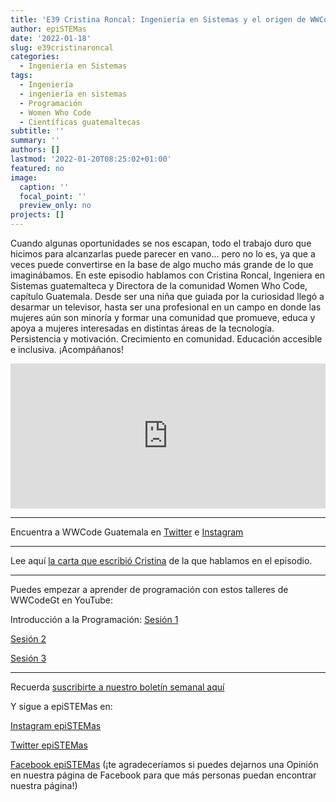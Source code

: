 ```yaml
---
title: 'E39 Cristina Roncal: Ingeniería en Sistemas y el origen de WWCode Guatemala'
author: epiSTEMas
date: '2022-01-18'
slug: e39cristinaroncal
categories:
  - Ingeniería en Sistemas
tags:
  - Ingeniería
  - ingeniería en sistemas
  - Programación
  - Women Who Code
  - Científicas guatemaltecas
subtitle: ''
summary: ''
authors: []
lastmod: '2022-01-20T08:25:02+01:00'
featured: no
image:
  caption: ''
  focal_point: ''
  preview_only: no
projects: []
---
```


Cuando algunas oportunidades se nos escapan, todo el trabajo duro que hicimos para alcanzarlas puede parecer en vano... pero no lo es, ya que a veces puede convertirse en la base de algo mucho más grande de lo que imaginábamos. En este episodio hablamos con Cristina Roncal, Ingeniera en Sistemas guatemalteca y Directora de la comunidad Women Who Code, capítulo Guatemala. Desde ser una niña que guiada por la curiosidad llegó a desarmar un televisor, hasta ser una profesional en un campo en donde las mujeres aún son minoría y formar una comunidad que promueve, educa y apoya a mujeres interesadas en distintas áreas de la tecnología. Persistencia y motivación. Crecimiento en comunidad. Educación accesible e inclusiva. ¡Acompáñanos!
 
<iframe src="https://open.spotify.com/embed/episode/0dGjcu00BgbhSp5TKQWUwP?utm_source=generator&theme=0" width="100%" height="232" frameBorder="0" allowfullscreen="" allow="autoplay; clipboard-write; encrypted-media; fullscreen; picture-in-picture"></iframe>

- - - - -

Encuentra a WWCode Guatemala en [Twitter](https://twitter.com/wwcodeguatemala) e [Instagram](https://www.instagram.com/wwcodegt/)

- - - - -

Lee aquí [la carta que escribió Cristina](https://www.womenwhocode.com/blog/letter-to-my-younger-self-international-day-of-the-girl-child) de la que hablamos en el episodio.

- - - - -

Puedes empezar a aprender de programación con estos talleres de WWCodeGt en YouTube:

Introducción a la Programación:
[Sesión 1](https://www.youtube.com/watch?v=pqPqpou4daI)

[Sesión 2](https://www.youtube.com/watch?v=kmZvZC8KAx8)

[Sesión 3](https://www.youtube.com/watch?v=CxkMb7QDGaw)

- - - - -


Recuerda [suscribirte a nuestro boletín semanal aquí](http://eepurl.com/hyEnr1)

Y sigue a epiSTEMas en:

[Instagram epiSTEMas](https://www.instagram.com/epistemas/)  

[Twitter epiSTEMas](https://twitter.com/epiSTEMas_Pod)

[Facebook epiSTEMas](https://www.facebook.com/epiSTEMasPod) (¡te agradeceríamos si puedes dejarnos una Opinión en nuestra página de Facebook para que más personas puedan encontrar nuestra página!)
